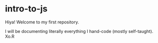 # intro-to-js

Hiya! Welcome to my first repository. 

I will be documenting literally everything I hand-code (mostly self-taught). 
Xo.R 
